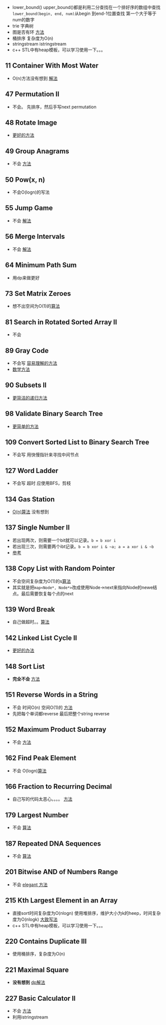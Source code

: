 - lower_bound() upper_bound()都是利用二分查找在一个排好序的数组中查找
  `lower_bound(begin, end, num)`从begin 到end-1位置查找 第一个大于等于num的数字
- trie 字典树
- 图是否有环 [方法](https://www.cnblogs.com/TenosDoIt/p/3644225.html)
- 桶排序 复杂度为O(n)
- stringstream  istringstream
- c++ STL中有heap模板，可以学习使用一下。。。


## 11 Container With Most Water
- O(n)方法没有想到  [解法](https://leetcode.com/problems/container-with-most-water/solution/)

## 47 Permutation II
- 不会。 先排序，然后手写next permutation

## 48 Rotate Image
- [更好的方法](https://leetcode.com/problems/rotate-image/discuss/177767/easy-c++-solution-beat-100)

## 49 Group Anagrams
- 不会 [方法](https://leetcode.com/problems/group-anagrams/solution/)

## 50 Pow(x, n)
- 不会O(logn)的写法

## 55 Jump Game
- 不会 [解法](https://leetcode.com/problems/jump-game/solution/)

## 56 Merge Intervals
- 不会 [解法](https://leetcode.com/problems/merge-intervals/solution/)

## 	64 Minimum Path Sum
- 用dp来做更好

## 73 Set Matrix Zeroes
- 想不出空间为O(1)的[算法](https://leetcode.com/problems/set-matrix-zeroes/solution/)

## 81 Search in Rotated Sorted Array II
- 不会

## 89 Gray Code
- 不会写 [容易理解的方法](https://leetcode.com/problems/gray-code/discuss/175438/C++-100-recursive-and-simple)
- [数学方法](https://leetcode.com/problems/gray-code/discuss/175457/C++-Iterative-Solution-Beats-100)

## 90 Subsets II
- [更简洁的递归方法](https://leetcode.com/problems/subsets-ii/discuss/176620/C++-solution-recursive-and-easy)

## 98 Validate Binary Search Tree
- [更简单的方法](https://leetcode.com/problems/validate-binary-search-tree/discuss/179057/Intuitive-Preorder-C++-Beats-100)

## 109 Convert Sorted List to Binary Search Tree
- 不会写  用快慢指针来寻找中间节点

## 127 Word Ladder
- 不会写 超时 应使用BFS，剪枝 

## 134 Gas Station
- [O(n)算法](https://leetcode.com/problems/gas-station/discuss/175196/my-c++-o(n)-solution) 没有想到

## 137 Single Number II
- 若出现两次，则需要一个bit就可以记录。`b = b xor i`
- 若出现三次，则需要两个ibt记录。`b = b xor i & ~a; a = a xor i & ~b`
- [参考](https://leetcode.com/problems/single-number-ii/discuss/167343/topic)

## 138 Copy List with Random Pointer
- 不会空间复杂度为O(1)的s[算法](https://leetcode.com/problems/copy-list-with-random-pointer/solution/)
- 其实就是把`map<Node*, Node*>`改成使用Node->next来指向Node的newe结点。最后需要恢复每个点的next

## 139 Word Break
- 自己做超时。。[算法](https://leetcode.com/problems/word-break/discuss/43814/C++-Dynamic-Programming-simple-and-fast-solution-(4ms)-with-optimization)

## 142 Linked List Cycle II
- [更好的办法](https://leetcode.com/problems/linked-list-cycle-ii/discuss/)

## 148 Sort List
- **完全不会** [方法](https://leetcode.com/problems/sort-list/discuss/46712/Bottom-to-up(not-recurring)-with-o(1)-space-complextity-and-o(nlgn)-time-complextity)

## 151 Reverse Words in a String
- 不会 时间O(n) 空间O(1)的 [方法](https://leetcode.com/problems/reverse-words-in-a-string/discuss/47840/C++-solution-in-place:-runtime-O(n)-memory-O(1))
- 先把每个单词都reverse 最后把整个string reverse

## 152 Maximum Product Subarray
- 不会 [方法](https://leetcode.com/problems/maximum-product-subarray/discuss/48230/Possibly-simplest-solution-with-O(n)-time-complexity)

## 162 Find Peak Element
- 不会 O(logn)[算法](https://leetcode.com/problems/find-peak-element/solution/)

## 166 Fraction to Recurring Decimal
- 自己写的代码太恶心。。。。 [方法](https://leetcode.com/problems/fraction-to-recurring-decimal/discuss/51109/Accepted-cpp-solution-with-explainations)

## 179 Largest Number
- 不会 [算法](https://leetcode.com/problems/largest-number/solution/)

## 187 Repeated DNA Sequences
- 不会 [算法](https://leetcode.com/problems/repeated-dna-sequences/discuss/53877/I-did-it-in-10-lines-of-C++)

## 201 Bitwise AND of Numbers Range
- 不会 [elegant 方法](https://leetcode.com/problems/bitwise-and-of-numbers-range/discuss/56746/One-line-C++-solution)

## 215 Kth Largest Element in an Array
- 直接sort时间复杂度为O(nlogn) 使用堆排序，维护大小为k的heep，时间复杂度为O(nlogk) [大致写法](https://leetcode.com/problems/kth-largest-element-in-an-array/discuss/177587/18-line-Java-Solution-with-heap)
- c++ STL中有heap模板，可以学习使用一下。。。

## 220 Contains Duplicate III
- 使用桶排序，复杂度为O(n)

## 221 Maximal Square
- **没有想到** [dp解法](https://leetcode.com/problems/maximal-square/solution/)

## 227 Basic Calculator II
- 不会 [方法](https://leetcode.com/problems/basic-calculator-ii/discuss/63004/17-lines-C++-easy-20-ms)
- 利用istringstream
